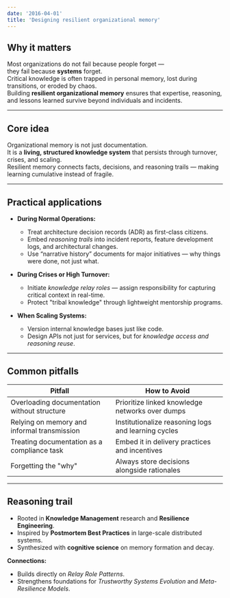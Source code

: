 ```yaml
---
date: '2016-04-01'
title: 'Designing resilient organizational memory'
---
```


## **Why it matters**

Most organizations do not fail because people forget —  
they fail because **systems** forget.  
Critical knowledge is often trapped in personal memory, lost during transitions, or eroded by chaos.  
Building **resilient organizational memory** ensures that expertise, reasoning, and lessons learned survive beyond individuals and incidents.

---

## **Core idea**
Organizational memory is not just documentation.  
It is a **living, structured knowledge system** that persists through turnover, crises, and scaling.  
Resilient memory connects facts, decisions, and reasoning trails — making learning cumulative instead of fragile.

---

## **Practical applications**
- **During Normal Operations:**
  - Treat architecture decision records (ADR) as first-class citizens.
  - Embed *reasoning trails* into incident reports, feature development logs, and architectural changes.
  - Use “narrative history” documents for major initiatives — why things were done, not just what.

- **During Crises or High Turnover:**
  - Initiate *knowledge relay roles* — assign responsibility for capturing critical context in real-time.
  - Protect "tribal knowledge" through lightweight mentorship programs.

- **When Scaling Systems:**
  - Version internal knowledge bases just like code.
  - Design APIs not just for services, but for *knowledge access and reasoning reuse*.

---

## **Common pitfalls**
| Pitfall                               | How to Avoid                                          |
|----------------------------------------|-------------------------------------------------------|
| Overloading documentation without structure | Prioritize linked knowledge networks over dumps  |
| Relying on memory and informal transmission | Institutionalize reasoning logs and learning cycles |
| Treating documentation as a compliance task | Embed it in delivery practices and incentives      |
| Forgetting the "why"                   | Always store decisions alongside rationales          |

---

## **Reasoning trail**
- Rooted in **Knowledge Management** research and **Resilience Engineering**.
- Inspired by **Postmortem Best Practices** in large-scale distributed systems.
- Synthesized with **cognitive science** on memory formation and decay.

**Connections:**
- Builds directly on *Relay Role Patterns*.
- Strengthens foundations for *Trustworthy Systems Evolution* and *Meta-Resilience Models*.

